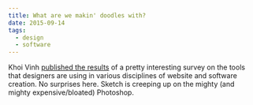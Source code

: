 ```yaml
---
title: What are we makin' doodles with?
date: 2015-09-14
tags:
  - design
  - software
---
```


Khoi Vinh [published the results](http://tools.subtraction.com/index.html) of a pretty interesting survey on the tools that designers are using in various disciplines of website and software creation. No surprises here. Sketch is creeping up on the mighty (and mighty expensive/bloated) Photoshop.

